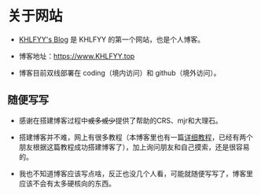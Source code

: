 # 关于网站

- [KHLFYY's Blog](https://www.KHLFYY.top) 是 KHLFYY 的第一个网站，也是个人博客。

- 博客地址：<https://www.KHLFYY.top>

- 博客目前双线部署在 coding（境内访问）和 github（境外访问）。

## 随便写写

- 感谢在搭建博客过程中~~或多或少~~提供了帮助的CRS、mjr和大理石。

- 搭建博客并不难，网上有很多教程（本博客里也有一篇[详细教程](https://www.khlfyy.top/posts/KH%E7%9A%84%E5%8D%9A%E5%AE%A2%E6%98%AF%E5%A6%82%E4%BD%95%E5%BB%BA%E7%AB%8B%E7%9A%84/)，已经有两个朋友根据这篇教程成功搭建博客了），加上询问朋友和自己摸索，还是很容易的。

- 我也不知道博客应该写点啥，反正也没几个人看，可能就随便写写了，博客里应该不会有太多硬核向的东西。
